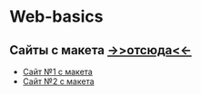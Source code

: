 # Web-basics

## Сайты с макета <span style="color:#F25822"> [->>отсюда<<-](https://www.figma.com/file/mnLY69cYE5cqWM5w6n5hXx/Seo-%26-Digital-Marketing-Landing-Page?node-id=7%3A126&mode=dev)</span>

- [Сайт №1 с макета](Seminar_3/index.html)
- [Сайт №2 с макета](Seminar_11/index.html)

